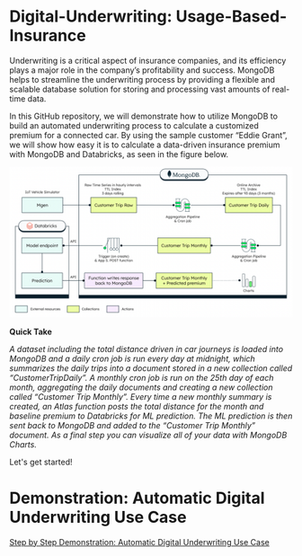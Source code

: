 # Digital-Underwriting: Usage-Based-Insurance

Underwriting is a critical aspect of insurance companies, and its efficiency plays a major role in the company’s profitability and success. MongoDB helps to streamline the underwriting process by providing a flexible and scalable database solution for storing and processing vast amounts of real-time data. 

In this GitHub repository, we will demonstrate how to utilize MongoDB to build an automated underwriting process to calculate a customized premium for a connected car. By using the sample customer “Eddie Grant”, we will show how easy it is to calculate a data-driven insurance premium with MongoDB and Databricks, as seen in the figure below. 

![image](InsuranceGitHub/Figure1.png)

**Quick Take**

*A dataset including the total distance driven in car journeys is loaded into MongoDB and a daily cron job is run every day at midnight, which summarizes the daily trips into a document stored in a new collection called “CustomerTripDaily”. A monthly cron job is run on the 25th day of each month, aggregating the daily documents and creating a new collection called “Customer Trip Monthly”. Every time a new monthly summary is created, an Atlas function posts the total distance for the month and baseline premium to Databricks for ML prediction. The ML prediction is then sent back to MongoDB and added to the “Customer Trip Monthly” document. As a final step you can visualize all of your data with MongoDB Charts.*

Let's get started!

# Demonstration: Automatic Digital Underwriting Use Case
[Step by Step Demonstration: Automatic Digital Underwriting Use Case](StepbyStep.md)
